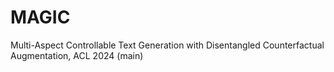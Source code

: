# MAGIC
Multi-Aspect Controllable Text Generation with Disentangled Counterfactual Augmentation, ACL 2024 (main)
